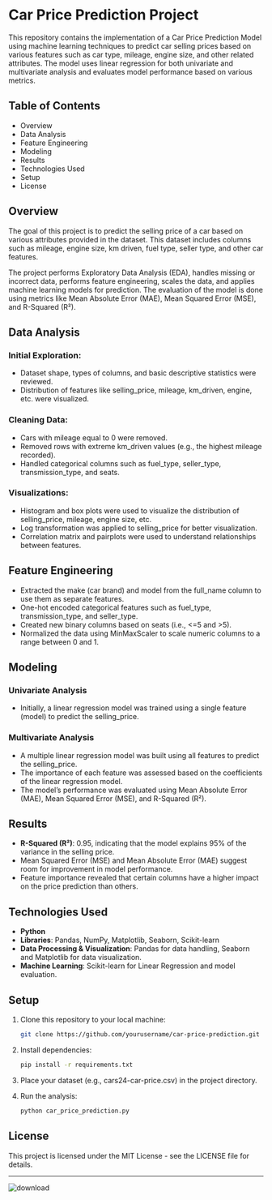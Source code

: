 # Car Price Prediction Project

This repository contains the implementation of a Car Price Prediction Model using machine learning techniques to predict car selling prices based on various features such as car type, mileage, engine size, and other related attributes. The model uses linear regression for both univariate and multivariate analysis and evaluates model performance based on various metrics.

## Table of Contents
- Overview
- Data Analysis
- Feature Engineering
- Modeling
- Results
- Technologies Used
- Setup
- License

## Overview
The goal of this project is to predict the selling price of a car based on various attributes provided in the dataset. This dataset includes columns such as mileage, engine size, km driven, fuel type, seller type, and other car features.

The project performs Exploratory Data Analysis (EDA), handles missing or incorrect data, performs feature engineering, scales the data, and applies machine learning models for prediction. The evaluation of the model is done using metrics like Mean Absolute Error (MAE), Mean Squared Error (MSE), and R-Squared (R²).

## Data Analysis

### Initial Exploration:
- Dataset shape, types of columns, and basic descriptive statistics were reviewed.
- Distribution of features like selling_price, mileage, km_driven, engine, etc. were visualized.

### Cleaning Data:
- Cars with mileage equal to 0 were removed.
- Removed rows with extreme km_driven values (e.g., the highest mileage recorded).
- Handled categorical columns such as fuel_type, seller_type, transmission_type, and seats.

### Visualizations:
- Histogram and box plots were used to visualize the distribution of selling_price, mileage, engine size, etc.
- Log transformation was applied to selling_price for better visualization.
- Correlation matrix and pairplots were used to understand relationships between features.

## Feature Engineering
- Extracted the make (car brand) and model from the full_name column to use them as separate features.
- One-hot encoded categorical features such as fuel_type, transmission_type, and seller_type.
- Created new binary columns based on seats (i.e., <=5 and >5).
- Normalized the data using MinMaxScaler to scale numeric columns to a range between 0 and 1.

## Modeling

### Univariate Analysis
- Initially, a linear regression model was trained using a single feature (model) to predict the selling_price.

### Multivariate Analysis
- A multiple linear regression model was built using all features to predict the selling_price.
- The importance of each feature was assessed based on the coefficients of the linear regression model.
- The model’s performance was evaluated using Mean Absolute Error (MAE), Mean Squared Error (MSE), and R-Squared (R²).

## Results
- **R-Squared (R²)**: 0.95, indicating that the model explains 95% of the variance in the selling price.
- Mean Squared Error (MSE) and Mean Absolute Error (MAE) suggest room for improvement in model performance.
- Feature importance revealed that certain columns have a higher impact on the price prediction than others.

## Technologies Used
- **Python**
- **Libraries**: Pandas, NumPy, Matplotlib, Seaborn, Scikit-learn
- **Data Processing & Visualization**: Pandas for data handling, Seaborn and Matplotlib for data visualization.
- **Machine Learning**: Scikit-learn for Linear Regression and model evaluation.

## Setup
1. Clone this repository to your local machine:
   ```bash
   git clone https://github.com/yourusername/car-price-prediction.git
   ```

2. Install dependencies:
   ```bash
   pip install -r requirements.txt
   ```

3. Place your dataset (e.g., cars24-car-price.csv) in the project directory.

4. Run the analysis:
   ```bash
   python car_price_prediction.py
   ```

## License
This project is licensed under the MIT License - see the LICENSE file for details.

---

![download](https://github.com/user-attachments/assets/a906dd23-c05b-4d5f-bc50-525d8ce6d0d9)
